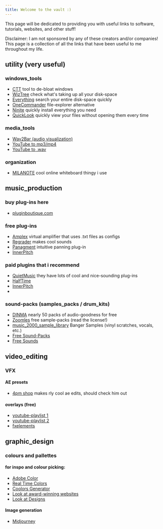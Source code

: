 ```yaml
---
title: Welcome to the vault :)
---
```

This page will be dedicated to providing you with useful links to software, tutorials, websites, and other stuff!

Disclaimer: I am not sponsored by any of these creators and/or companies! 
This page is a collection of all the links that have been useful to me throughout my life.

## utility (very useful)
### windows_tools
- [CTT](https://github.com/ChrisTitusTech/winutil) tool to de-bloat windows
- [WizTree](https://www.diskanalyzer.com/) check what's taking up all your disk-space
- [Everything](https://www.voidtools.com/downloads/) search your entire disk-space quickly
- [OneCommander](https://www.onecommander.com/) file-explorer alternative
- [Ninite](https://ninite.com/) quickly install everything you need
- [QuickLook](https://apps.microsoft.com/detail/9nv4bs3l1h4s?hl=en-us&gl=US) quickly view your files without opening them every time

### media_tools
- [Wav2Bar (audio visualization)](https://picorims.github.io/wav2bar-website/)
- [YouTube to mp3/mp4](https://de.convert2mp3.club/index_13.html)
- [YouTube to .wav]()

### organization
- [MILANOTE](https://www.milanote.com/refer/rcFNN4goXqxcauIRUX) cool online whiteboard thingy i use


## music_production 
### buy plug-ins here
- [pluginboutique.com](https://www.pluginboutique.com/) 

### free plug-ins 
- [Amplex](https://nalexplugins.blogspot.com/2024/11/amplex-multiamp.html) virtual amplifier that uses .txt files as configs
- [Regrader](https://www.igorski.nl/download/regrader) makes cool sounds
- [Panagment](https://www.auburnsounds.com/products/Panagement.html) intuitive panning plug-in
- [InnerPitch](https://www.auburnsounds.com/products/InnerPitch.html)

### paid plugins that i recommend
- [QuietMusic](https://quietmusic.eu/) they have lots of cool and nice-sounding plug-ins
- [HalfTime](https://www.cableguys.com/halftime)
- [InnerPitch](https://www.auburnsounds.com/products/InnerPitch.html)
- []()

### sound-packs (samples_packs / drum_kits) 
- [DINMA](https://www.officialdinma.com/shop) nearly 50 packs of audio-goodness for free
- [Zoomles](https://www.youtube.com/@zoomelssamples3267) free sample-packs (read the license!)
- [music_2000_sample_library](https://soundpacks.com/free-sound-packs/music-2000-sample-library/) Banger Samples (vinyl scratches, vocals, etc.)
- [Free Sound-Packs](https://soundpacks.com)
- [Free Sounds](https://freesound.org/)


## video_editing 
### VFX
#### AE presets
- [4pm shop](https://payhip.com/4pmvfx) makes rly cool ae edits, should check him out

#### overlays (free)
- [youtube-playlist 1](https://www.youtube.com/watch?v=ORa5wLF6Hr0&list=PLLY3ahhBZ3dZEIRMoBovjbu5OAKq1SWuG)
- [youtube-playlist 2](https://www.youtube.com/watch?v=Hg9b2GwlVk4&list=PL9OdMIUuBl3b4II-9uRtLX6ASkUoAtc0t)
- [fxelements](https://www.fxelements.com/guide/free-videos-overlays)



## graphic_design 
### colours and pallettes
#### for inspo and colour picking: 
- [Adobe Color](https://color.adobe.com/explore)
- [Real Time Colors](https://www.realtimecolors.com/)
- [Coolors Generator](https://coolors.co/540d6e-ee4266-ffd23f-f3fcf0-1f271b)
- [Look at award-winning websites](https://www.awwwards.com/websites/)
- [Look at Designs](https://dribbble.com/)

#### Image generation
- [Midjourney](https://www.midjourney.com/home)

